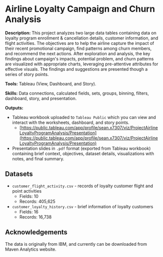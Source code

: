 # Airline Loyalty Campaign and Churn Analysis

**Description:** This project analyzes two large data tables containing data on loyalty program enrollment & cancellation details, customer information, and flight activities. The objectives are to help the airline capture the impact of their recent promotional campaign, find patterns among churn members, and recommend the next actions. After exploration and analysis, the key findings about campaign's impacts, potential problem, and churn patterns are visualized with appropriate charts, leveraging pre-attentive attributes for effective visuals. The findings and suggestions are presented though a series of story points.

**Tools:** Tableau (View, Dashboard, and Story).

**Skills:** Data connections, calculated fields, sets, groups, binning, filters, dashboard, story, and presentation.

**Outputs:** 
- Tableau workbook uploaded to `Tableau Public` which you can view and interact with the worksheets, dashboard, and story points.
    - [https://public.tableau.com/app/profile/sean.x7307/viz/ProjectAirlineLoyaltyProgramAnalysis/Presentation](https://public.tableau.com/app/profile/sean.x7307/viz/ProjectAirlineLoyaltyProgramAnalysis/Presentation)
- Presentation slides in `.pdf` format (exported from Tableau workbook) containing brief context, objectives, dataset details, visualizations with notes, and final summary.

## Datasets
- `customer_flight_activity.csv` - records of loyalty customer flight and point activities
  - Fields: 10  
  - Records: 405,625
- `customer_loyalty_history.csv` - brief information of loyalty customers
  - Fields: 16  
  - Records: 16,738
    
## Acknowledgements
The data is originally from IBM, and currently can be downloaded from Maven Analytics website.
